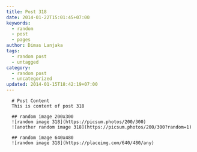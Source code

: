 ```yaml
---
title: Post 318
date: 2014-01-22T15:01:45+07:00
keywords:
  - random
  - post
  - pages
author: Dimas Lanjaka
tags:
  - random post
  - untagged
category:
  - random post
  - uncategorized
updated: 2014-01-15T18:42:19+07:00
---
```


      # Post Content
      This is content of post 318

      ## random image 200x300
      ![random image 318](https://picsum.photos/200/300)
      ![another random image 318](https://picsum.photos/200/300?random=1)

      ## random image 640x480
      ![random image 318](https://placeimg.com/640/480/any)
      